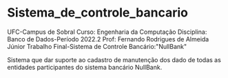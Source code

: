 # Sistema_de_controle_bancario
UFC-Campus de Sobral
Curso: Engenharia da Computação
Disciplina: Banco de Dados-Período 2022.2
Prof: Fernando Rodrigues de Almeida Júnior
Trabalho Final-Sistema de Controle Bancário:"NullBank"

Sistema que dar suporte ao cadastro de manutenção dos dado de todas as entidades participantes do sistema bancário NullBank.
